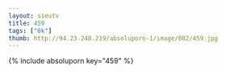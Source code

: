 ```yaml
--- 
layout: sieutv
title: 459
tags: ["0k"]
thumb: http://94.23.248.219/absoluporn-1/image/002/459.jpg
---
```

{% include absoluporn key="459" %} 
